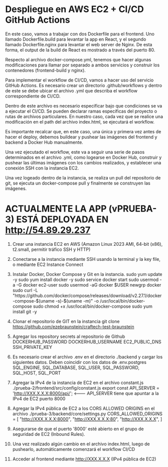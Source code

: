 # Despliegue en AWS EC2 + CI/CD GitHub Actions

En este caso, vamos a trabajar con dos Dockerfile para el frontend. Uno llamado Dockerfile.build para levantar la app en React, y el segundo llamado Dockerfile.nginx para levantar el web server de Nginx. De esta forma, el output de la build de React es mostrado a través del puerto 80.

Respecto al archivo docker-compose.yml, tenemos que hacer algunas modificaciones para llamar por separado a ambos servicios y construir los contenedores (frontend-build y nginx). 

Para implementar el workflow de CI/CD, vamos a hacer uso del servicio GitHub Actions. Es necesario crear un directorio .github/workflows y dentro de este se debe ubicar el archivo .yml que describa el workflow correspondiente de CI/CD. 

Dentro de este archivo es necesario especificar bajo que condiciones se va a ejecutar el CI/CD. Se pueden declarar ramas específicas del proyecto o rutas de archivos particulares. En nuestro caso, cada vez que se realice una modificación en el path del archivo index.html, se ejecutará el workflow. 

Es importante recalcar que, en este caso, una única y primera vez antes de hacer el deploy, debemos buildear y pushear las imágenes del frontend y backend a Docker Hub manualmente. 

Una vez ejecutado el workflow, este va a seguir una serie de pasos determinados en el archivo .yml, como logearse en Docker Hub, construir y pushear las últimas imágenes con los cambios realizados, y establecer una conexión SSH con la instancia EC2.

Una vez logeado dentro de la instancia, se realiza un pull del repositorio de git, se ejecuta un docker-compose pull y finalmente se construyen las imágenes. 

# ACTUALMENTE LA APP (vPRUEBA-3) ESTÁ DEPLOYADA EN http://54.89.29.237

1. Crear una instancia EC2 en AWS (Amazon Linux 2023 AMI, 64-bit (x86), t2.small, permitir tráfico SSH y HTTP)

2. Conectarse a la instancia mediante SSH usando la terminal y la key file, o mediante EC2 Instance Connect

3. Instalar Docker, Docker Compose y Git en la instancia.
sudo yum update -y
sudo yum install docker -y
sudo service docker start
sudo usermod -a -G docker ec2-user
sudo usermod -aG docker $USER
newgrp docker
sudo curl -L "https://github.com/docker/compose/releases/download/v2.27.1/docker-compose-$(uname -s)-$(uname -m)" -o /usr/local/bin/docker-compose
sudo chmod +x /usr/local/bin/docker-compose
sudo yum install git -y

4. Clonar el repositorio de GIT en la instancia
git clone https://github.com/ezebraunstein/craftech-test-braunstein

5. Agregar los repository secrets al repositorio de Github
DOCKERHUB_PASSWORD
DOCKERHUB_USERNAME
EC2_PUBLIC_DNS
SSH_PRIVATE_KEY

6. Es necesario crear el archivo .env en el directorio ./backend y cargar los siguientes datos. Deben coincidir con los datos de .env.postgres
SQL_ENGINE,
SQL_DATABASE, 
SQL_USER, 
SQL_PASSWORD, 
SQL_HOST, 
SQL_PORT

7. Agregar la IPv4 de la instancia de EC2 en el archivo constant.js
./prueba-2/frontend/src/config/constant.js
export const API_SERVER = 'http://XXX.X.X.X:8000/api/'; <--- API_SERVER tiene que apuntar a la IPv4 de EC2 puerto 8000

8. Agregar la IPv4 pública de EC2 a los CORS ALLOWED ORIGINS en el archivo ./prueba-3/backend/core/settings.py
CORS_ALLOWED_ORIGINS = [
"http://XXX.X.X.X:8000",
"http://XXX.X.X.X:80",
"http://XXX.X.X.X",
]

9. Asegurarse de que el puerto '8000' esté abierto en el grupo de seguridad de EC2 (Inbound Rules).

10. Una vez realizado algún cambio en el archivo index.html, luego de pushearlo, automáticamente comenzará el workflow CI/CD

11. Acceder al frontend mediante http://XXX.X.X.X (IPv4 pública de EC2)




